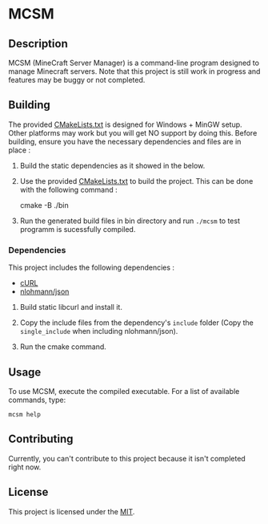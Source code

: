 # MCSM

## Description

MCSM (MineCraft Server Manager) is a command-line program designed to manage Minecraft servers. Note that this project is still work in progress and features may be buggy or not completed.

## Building

The provided [CMakeLists.txt](CMakeLists.txt) is designed for Windows + MinGW setup. Other platforms may work but you will get NO support by doing this. Before building, ensure you have the necessary dependencies and files are in place :

1. Build the static dependencies as it showed in the below.

2. Use the provided [CMakeLists.txt](CMakeLists.txt) to build the project. This can be done with the following command :

    cmake -B ./bin

3. Run the generated build files in bin directory and run `./mcsm` to test programm is sucessfully compiled.

### Dependencies

This project includes the following dependencies :

* [cURL](https://github.com/curl/curl)
* [nlohmann/json](https://github.com/nlohmann/json)

1. Build static libcurl and install it.

2. Copy the include files from the dependency's `include` folder (Copy the `single_include` when including nlohmann/json).

3. Run the cmake command.

## Usage

To use MCSM, execute the compiled executable. For a list of available commands, type:

    mcsm help

## Contributing

Currently, you can't contribute to this project because it isn't completed right now.

## License

This project is licensed under the [MIT](LICENSE).
